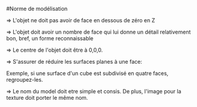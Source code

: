 #Norme de modélisation

⇒ L'objet ne doit pas avoir de face en dessous de zéro en Z

⇒ L'objet doit avoir un nombre de face qui lui donne un détail relativement bon, bref, un forme reconnaissable

⇒ Le centre de l'objet doit être à 0,0,0.

⇒ S'assurer de réduire les surfaces planes à une face:

Exemple, si une surface d'un cube est subdivisé en quatre faces, regroupez-les.

⇒ Le nom du model doit etre simple et consis. De plus, l'image pour la texture doit porter le même nom.